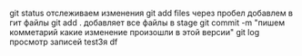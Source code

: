 git status отслеживаем изменения
git add files через пробел добавлем в гит файлы
git add . добавляет все файлы в stage
git commit -m "пишем комметарий какие изменение произошли в этой версии"
git log просмотр записей
test3я
df